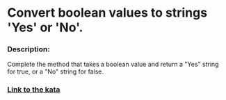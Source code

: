 # Convert boolean values to strings 'Yes' or 'No'.

### Description:

Complete the method that takes a boolean value and return a "Yes" string for true, or a "No" string for false.

### [Link to the kata](https://www.codewars.com/kata/53369039d7ab3ac506000467)